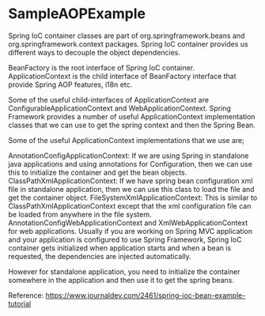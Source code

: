# SampleAOPExample


Spring IoC container classes are part of org.springframework.beans and org.springframework.context packages. Spring IoC container provides us different ways to decouple the object dependencies.

BeanFactory is the root interface of Spring IoC container. ApplicationContext is the child interface of BeanFactory interface that provide Spring AOP features, i18n etc.

Some of the useful child-interfaces of ApplicationContext are ConfigurableApplicationContext and WebApplicationContext. Spring Framework provides a number of useful ApplicationContext implementation classes that we can use to get the spring context and then the Spring Bean.

Some of the useful ApplicationContext implementations that we use are;

AnnotationConfigApplicationContext: If we are using Spring in standalone java applications and using annotations for Configuration, then we can use this to initialize the container and get the bean objects.
ClassPathXmlApplicationContext: If we have spring bean configuration xml file in standalone application, then we can use this class to load the file and get the container object.
FileSystemXmlApplicationContext: This is similar to ClassPathXmlApplicationContext except that the xml configuration file can be loaded from anywhere in the file system.
AnnotationConfigWebApplicationContext and XmlWebApplicationContext for web applications.
Usually if you are working on Spring MVC application and your application is configured to use Spring Framework, Spring IoC container gets initialized when application starts and when a bean is requested, the dependencies are injected automatically.

However for standalone application, you need to initialize the container somewhere in the application and then use it to get the spring beans.


Reference:
https://www.journaldev.com/2461/spring-ioc-bean-example-tutorial
